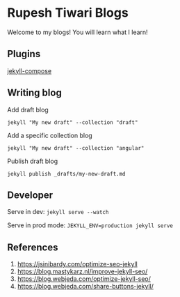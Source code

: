 # Rupesh Tiwari Blogs

Welcome to my blogs! You will learn what I learn! 


## Plugins 

[jekyll-compose](https://github.com/jekyll/jekyll-compose)

## Writing blog

Add draft blog

`jekyll "My new draft" --collection "draft"`


Add a specific collection blog

`jekyll "My new draft" --collection "angular"`

Publish draft blog

`jekyll publish _drafts/my-new-draft.md`


## Developer

Serve in dev: `jekyll serve --watch`

Serve in prod mode: `JEKYLL_ENV=production jekyll serve`

## References

1. https://jsinibardy.com/optimize-seo-jekyll 
2. https://blog.mastykarz.nl/improve-jekyll-seo/
3. https://blog.webjeda.com/optimize-jekyll-seo/
4. https://blog.webjeda.com/share-buttons-jekyll/
